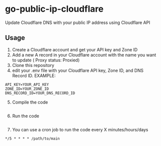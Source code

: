 # go-public-ip-cloudflare
Update Cloudflare DNS with your public IP address using Cloudflare API

## Usage
1. Create a Cloudflare account and get your API key and Zone ID
2. Add a new A record in your Cloudflare account with the name you want to update ( Proxy status: Proxied)
3. Clone this repository
4. edit your .env file with your Cloudflare API key, Zone ID, and DNS Record ID.
EXAMPLE:
```
API_KEY=YOUR_API_KEY
ZONE_ID=YOUR_ZONE_ID
DNS_RECORD_ID=YOUR_DNS_RECORD_ID
```

5. Compile the code
```go build main.go
```
6. Run the code
```./main
```
7. You can use a cron job to run the code every X minutes/hours/days
```
*/5 * * * * /path/to/main
```

